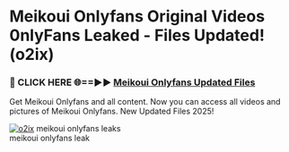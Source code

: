 # Meikoui Onlyfans Original Videos 0nlyFans Leaked - Files Updated! (o2ix)

<h3>🔴 CLICK HERE 🌐==►► <a href="https://tinyurl.com/3hn5wdd3" rel="nofollow">Meikoui Onlyfans Updated Files</a></h3>

Get Meikoui Onlyfans and all content. Now you can access all videos and pictures of Meikoui Onlyfans. New Updated Files 2025!

[![o2ix](https://i.imgur.com/4HnBqBT.gif)](https://tinyurl.com/3hn5wdd3)
meikoui onlyfans leaks<br>
meikoui onlyfans leak